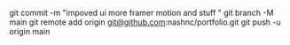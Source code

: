 
git commit -m "impoved ui more framer motion and stuff "
git branch -M main
git remote add origin git@github.com:nashnc/portfolio.git
git push -u origin main
